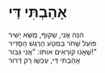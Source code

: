 # אָהַבְתִּי דַּי

הִנֵּה אֲנִי, שָׁקוּף, מֻשָּׂא יָשִׁיר\
פּוֹעֵל שָׁחֹר בְּמַטַּע הָרֶגֶשׁ הַסָּדִיר\
שֶׁאָנוּ קוֹרְאִים אוֹתוֹ: "אֲנִי גִּבּוֹר!"\
אָהַבְתִּי דַּי, עַכְשָׁו רַק דְּרוֹר

